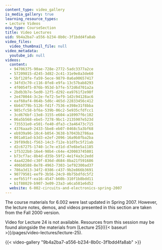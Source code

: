 ```yaml
---
content_type: video_gallery
is_media_gallery: true
learning_resource_types:
- Lecture Videos
ocw_type: CourseSection
title: Video Lectures
uid: 9b4a2ba7-a556-b234-8b0c-3f1bdd4fa8ab
video_files:
  video_thumbnail_file: null
video_metadata:
  youtube_id: null
videos:
  content:
  - 94706375-90ae-728e-2772-5adc3377a2ce
  - 57209815-d245-3d82-2c41-31e9e8a3de60
  - 5bf128fe-fa59-5ece-9879-0a6a90657417
  - 34fd3c70-c116-8fe8-e9fa-13c57bab8293
  - 4f0054f5-076b-953d-b7fe-572d6d701a2a
  - 2bdb3b7e-5ed0-12f5-d292-ea9761f2e98f
  - 2e470044-3c2e-fe72-5ef9-1d2c94128ac6
  - eaf60af4-064b-5d6c-465d-22833456c412
  - 6b64779b-5126-fd1f-7536-e398e31f8bba
  - 985cfc58-bf6a-539b-06c2-5e935cfdfcc1
  - 3cd676bf-13e8-3155-e604-a18997f6c102
  - 06a5b568-ebe5-7278-9bc1-2135907e523d
  - 735531e0-e501-fe40-dfa3-c3a46473c715
  - 4376aaa9-2433-5be8-eb07-0468c5a3bf68
  - eb939a96-10c4-b054-3638-b7043b2786aa
  - 001a01ad-b3d3-e2ef-2096-16a9b8fba2ba
  - 39f89db1-f563-14c3-f12e-b1dfbc5f21ab
  - d2c67275-1740-1c7e-e31d-d7e6be5a1185
  - 1f5322b8-16e4-98b4-c64e-420083745801
  - b73cf7ac-8b4d-d35b-59f2-4e1f4a3c2edd
  - 4aa4220d-c30f-836d-d684-8ba21f591686
  - 406b8588-8e78-4963-7303-1ef92300ad37
  - 786a3d13-34f2-0386-c437-9b2e866b3691
  - 90779581-eef9-3b56-24c9-0b75bdfdc5f2
  - eefb51ff-ea16-4547-b60b-310f1b8bdd11
  - b1f88029-b907-3e09-23a3-a6ca581e6d52
  website: 6-002-circuits-and-electronics-spring-2007
---
```


The course materials for 6.002 were last updated in Spring 2007. However, the lecture notes, demos, and videos presented in this section are taken from the Fall 2000 version.

Video for Lecture 24 is not available. Resources from this session may be found alongside the materials from [Lecture 25]({{< baseurl >}}/pages/video-lectures/lecture-25).

{{< video-gallery "9b4a2ba7-a556-b234-8b0c-3f1bdd4fa8ab" >}}

